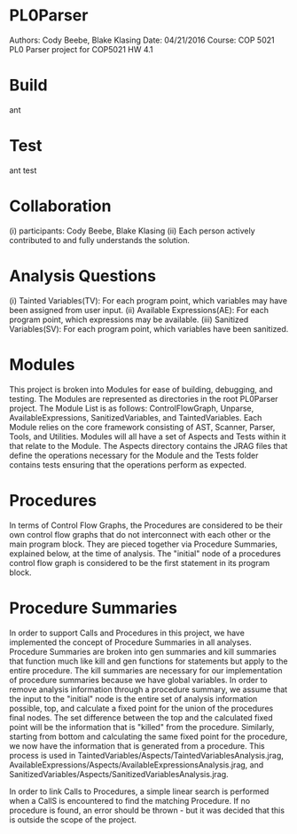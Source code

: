 # PL0Parser
Authors: Cody Beebe, Blake Klasing
Date: 04/21/2016
Course: COP 5021
PL0 Parser project for COP5021 HW 4.1

# Build
ant

# Test
ant test

# Collaboration
(i) participants: Cody Beebe, Blake Klasing
(ii) Each person actively contributed to and fully understands the solution.

# Analysis Questions
(i) Tainted Variables(TV): For each program point, which variables may have been assigned from user input.
(ii) Available Expressions(AE): For each program point, which expressions may be available.
(iii) Sanitized Variables(SV): For each program point, which variables have been sanitized.

# Modules
This project is broken into Modules for ease of building, debugging, and testing. The Modules are represented as directories in the root PL0Parser project. The Module List is as follows: ControlFlowGraph, Unparse, AvailableExpressions, SanitizedVariables, and TaintedVariables. Each Module relies on the core framework consisting of AST, Scanner, Parser, Tools, and Utilities. Modules will all have a set of Aspects and Tests within it that relate to the Module. The Aspects directory contains the JRAG files that define the operations necessary for the Module and the Tests folder contains tests ensuring that the operations perform as expected.

# Procedures
In terms of Control Flow Graphs, the Procedures are considered to be their own control flow graphs that do not interconnect with each other or the main program block. They are pieced together via Procedure Summaries, explained below, at the time of analysis. The "initial" node of a procedures control flow graph is considered to be the first statement in its program block.

# Procedure Summaries
In order to support Calls and Procedures in this project, we have implemented the concept of Procedure Summaries in all analyses. Procedure Summaries are broken into gen summaries and kill summaries that function much like kill and gen functions for statements but apply to the entire procedure. The kill summaries are necessary for our implementation of procedure summaries because we have global variables. In order to remove analysis information through a procedure summary, we assume that the input to the "initial" node is the entire set of analysis information possible, top, and calculate a fixed point for the union of the procedures final nodes. The set difference between the top and the calculated fixed point will be the information that is "killed" from the procedure. Similarly, starting from bottom and calculating the same fixed point for the procedure, we now have the information that is generated from a procedure. This process is used in TaintedVariables/Aspects/TaintedVariablesAnalysis.jrag, AvailableExpressions/Aspects/AvailableExpressionsAnalysis.jrag, and SanitizedVariables/Aspects/SanitizedVariablesAnalysis.jrag.

In order to link Calls to Procedures, a simple linear search is performed when a CallS is encountered to find the matching Procedure. If no procedure is found, an error should be thrown - but it was decided that this is outside the scope of the project.
